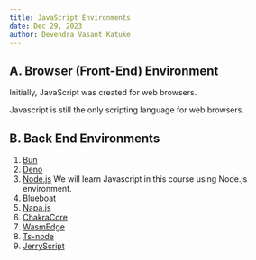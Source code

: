 ```yaml
---
title: JavaScript Environments
date: Dec 29, 2023
author: Devendra Vasant Katuke
---
```


## A. Browser (Front-End) Environment

Initially, JavaScript was created for web browsers.

Javascript is still the only scripting language for web browsers.

## B. Back End Environments

1. [Bun](https://bun.sh/)
2. [Deno](https://deno.com/)
3. [Node.js](https://nodejs.org/en) We will learn Javascript in this course using Node.js environment.
4. [Blueboat](https://blueboat.io/)
5. [Napa.js](https://github.com/microsoft/napajs)
6. [ChakraCore](https://github.com/chakra-core/ChakraCore)
7. [WasmEdge](https://github.com/WasmEdge/WasmEdge)
8. [Ts-node](https://typestrong.org/ts-node/)
9. [JerryScript](https://jerryscript.net/)
